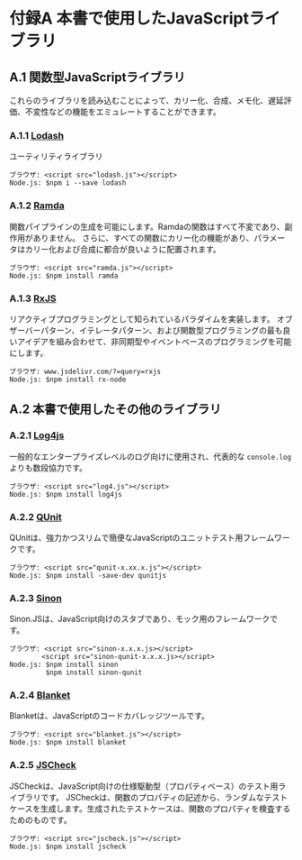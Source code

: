 # 付録A 本書で使用したJavaScriptライブラリ
## A.1 関数型JavaScriptライブラリ
これらのライブラリを読み込むことによって、カリー化、合成、メモ化、遅延評価、不変性などの機能をエミュレートすることができます。

### A.1.1 [Lodash](https://lodash.com/)
ユーティリティライブラリ
```
ブラウザ: <script src="lodash.js"></script>
Node.js: $npm i --save lodash
```

### A.1.2 [Ramda](http://ramdajs.com)
関数パイプラインの生成を可能にします。Ramdaの関数はすべて不変であり、副作用がありません。
さらに、すべての関数にカリー化の機能があり、パラメータはカリー化および合成に都合が良いように配置されます。

```
ブラウザ: <script src="ramda.js"></script>
Node.js: $npm install ramda
```

### A.1.3 [RxJS](https://github.com/Reactive-Extensions/RxJS)
リアクティブプログラミングとして知られているパラダイムを実装します。
オブザーバーパターン、イテレータパターン、および関数型プログラミングの最も良いアイデアを組み合わせて、非同期型やイベントベースのプログラミングを可能にします。

```
ブラウザ: www.jsdelivr.com/?=query=rxjs
Node.js: $npm install rx-node
```

## A.2 本書で使用したその他のライブラリ
### A.2.1 [Log4js](http://stritti.github.io/log4js/)
一般的なエンタープライズレベルのログ向けに使用され、代表的な `console.log` よりも数段協力です。
```
ブラウザ: <script src="log4.js"></script>
Node.js: $npm install log4js
```

### A.2.2 [QUnit](https://qunitjs.com/)
QUnitは、強力かつスリムで簡便なJavaScriptのユニットテスト用フレームワークです。
```
ブラウザ: <script src="qunit-x.xx.x.js"></script>
Node.js: $npm install -save-dev qunitjs
```

### A.2.3 [Sinon](http://sinonjs.org/)
Sinon.JSは、JavaScript向けのスタブであり、モック用のフレームワークです。

```
ブラウザ: <script src="sinon-x.x.x.js></script>
        <script src="sinon-qunit-x.x.x.js></script>
Node.js: $npm install sinon
         $npm install sinon-qunit
```

### A.2.4 [Blanket](http://blanketjs.org/)
Blanketは、JavaScriptのコードカバレッジツールです。

```
ブラウザ: <script src="blanket.js"></script>
Node.js: $npm install blanket
```

### A.2.5 [JSCheck](http://www.jscheck.org/)
JSCheckは、JavaScript向けの仕様駆動型（プロパティベース）のテスト用ライブラリです。
JSCheckは、関数のプロパティの記述から、ランダムなテストケースを生成します。生成されたテストケースは、関数のプロパティを検査するためのものです。

```
ブラウザ: <script src="jscheck.js"></script>
Node.js: $npm install jscheck
```
